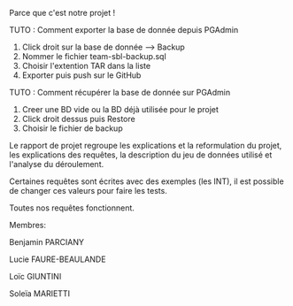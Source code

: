 Parce que c'est notre projet !

TUTO : Comment exporter la base de donnée depuis PGAdmin
1. Click droit sur la base de donnée --> Backup
2. Nommer le fichier team-sbl-backup.sql
3. Choisir l'extention TAR dans la liste
4. Exporter puis push sur le GitHub

TUTO : Comment récupérer la base de donnée sur PGAdmin
1. Creer une BD vide ou la BD déjà utilisée pour le projet
2. Click droit dessus puis Restore
3. Choisir le fichier de backup

Le rapport de projet regroupe les explications et la reformulation du projet, les explications des requêtes, la description du jeu de données utilisé et l'analyse du déroulement.

Certaines requêtes sont écrites avec des exemples (les INT), il est possible de changer ces valeurs pour faire les tests.

Toutes nos requêtes fonctionnent.

Membres:

Benjamin PARCIANY

Lucie FAURE-BEAULANDE

Loïc GIUNTINI

Soleïa MARIETTI
